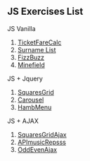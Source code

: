 ## JS Exercises List

JS Vanilla

1. [TicketFareCalc](https://giampaolo1.github.io/js-biglietto-treno/)
2. [Surname List](https://giampaolo1.github.io/js-lista-cognomi/)
3. [FizzBuzz](https://giampaolo1.github.io/js-fizzbuzz/)
4. [Minefield](https://giampaolo1.github.io/js-campominato/)

JS + Jquery

1. [SquaresGrid](https://giampaolo1.github.io/js-jq-grigliaquadrati/)
2. [Carousel](https://giampaolo1.github.io/js-jq-carousel/)
3. [HambMenu](https://giampaolo1.github.io/js-jq-hamburger/)


JS + AJAX

1. [SquaresGridAjax](https://giampaolo1.github.io/js-jq-ajax-grigliaquad/)
2. [APImusicRepsss](https://giampaolo1.github.io/js-jq-ajax-api-musica/)
3. [OddEvenAjax](https://giampaolo1.github.io//)
